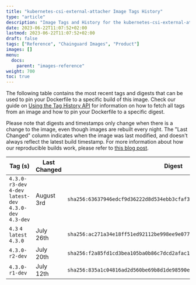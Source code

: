```yaml
---
title: "kubernetes-csi-external-attacher Image Tags History"
type: "article"
description: "Image Tags and History for the kubernetes-csi-external-attacher Chainguard Image"
date: 2023-06-22T11:07:52+02:00
lastmod: 2023-06-22T11:07:52+02:00
draft: false
tags: ["Reference", "Chainguard Images", "Product"]
images: []
menu:
  docs:
    parent: "images-reference"
weight: 700
toc: true
---
```


The following table contains the most recent tags and digests that can be used to pin your Dockerfile to a specific build of this image. Check our guide on [Using the Tag History API](/chainguard/chainguard-images/using-the-tag-history-api/) for information on how to fetch all tags from an image and how to pin your Dockerfile to a specific digest.

Please note that digests and timestamps only change when there is a change to the image, even though images are rebuilt every night. The "Last Changed" column indicates when the image was last modified, and doesn't always reflect the latest build timestamp. For more information about how our reproducible builds work, please refer to [this blog post](https://www.chainguard.dev/unchained/reproducing-chainguards-reproducible-image-builds).

| Tag (s)                                                    | Last Changed | Digest                                                                    |
|------------------------------------------------------------|--------------|---------------------------------------------------------------------------|
|  `4.3.0-r3-dev` `4-dev` `latest-dev` `4.3.0-dev` `4.3-dev` | August 3rd   | `sha256:63637946edcf9d36222d8d534ebb3cfaf3c3348af068f79d50d5eb82cb6b4b76` |
|  `4.3` `4` `latest` `4.3.0`                                | July 26th    | `sha256:ac271a34e18ff51ed92112be998ee9e077e5c94e3db8958b8e98d21e7de0de4e` |
|  `4.3.0-r2-dev`                                            | July 20th    | `sha256:f2a85fd1cd3bea105ba0b86c7dcd2afac14fb3dfa38e0a2c13e9afbd8c281f73` |
|  `4.3.0-r1-dev`                                            | July 12th    | `sha256:835a1c04816ad2d560be69b8d1de98590e2211ae2c626665cac68a63e7b7195a` |
